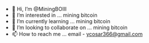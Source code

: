 - 👋 Hi, I’m @MiningBOIII
- 👀 I’m interested in ... mining bitcoin
- 🌱 I’m currently learning ... mining bitcoin
- 💞️ I’m looking to collaborate on ... mining bitcoin
- 📫 How to reach me ... email - ycosar366@gmail.com

<!---
MiningBOIII/MiningBOIII is a ✨ special ✨ repository because its `README.md` (this file) appears on your GitHub profile.
You can click the Preview link to take a look at your changes.
--->
